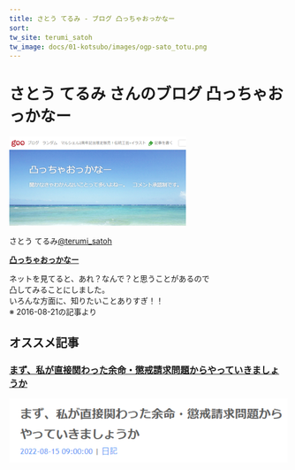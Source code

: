 ```yaml
---
title: さとう てるみ - ブログ 凸っちゃおっかなー   
sort: 
tw_site: terumi_satoh  
tw_image: docs/01-kotsubo/images/ogp-sato_totu.png  
---
```

# さとう てるみ さんのブログ 凸っちゃおっかなー  

![sato_totu](images/ogp-sato_totu.png)

さとう てるみ[@terumi_satoh](https://twitter.com/terumi_satoh)

**[凸っちゃおっかなー](https://blog.goo.ne.jp/terumi_satoh)**

ネットを見てると、あれ？なんで？と思うことがあるので  
凸してみることにしました。  
いろんな方面に、知りたいことありすぎ！！  
※ 2016-08-21の記事より  

## オススメ記事

###  [まず、私が直接関わった余命・懲戒請求問題からやっていきましょうか](https://blog.goo.ne.jp/terumi_satoh/e/e55b70dc9fa01f9a79088246c3ad9059)

[![sato_totu-blog_2022-08-15](images/sato_totu-blog_2022-08-15.png)](https://blog.goo.ne.jp/terumi_satoh/e/e55b70dc9fa01f9a79088246c3ad9059)
